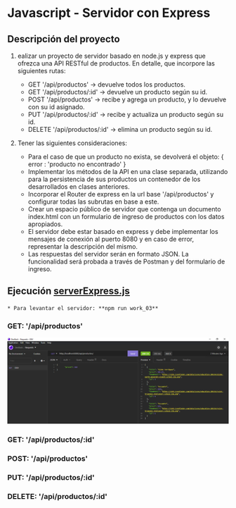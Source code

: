 # Javascript - Servidor con Express

## Descripción del proyecto

1) ealizar un proyecto de servidor basado en node.js y express que ofrezca una API RESTful de productos. En detalle, que incorpore las siguientes rutas:
    - GET '/api/productos' -> devuelve todos los productos.
    - GET '/api/productos/:id' -> devuelve un producto según su id.
    - POST '/api/productos' -> recibe y agrega un producto, y lo devuelve con su id asignado.
    - PUT '/api/productos/:id' -> recibe y actualiza un producto según su id.
    - DELETE '/api/productos/:id' -> elimina un producto según su id.

2) Tener las siguientes consideraciones:
    - Para el caso de que un producto no exista, se devolverá el objeto:
    { error : 'producto no encontrado' }
    - Implementar los métodos de la API en una clase separada, utilizando para la persistencia de sus productos un contenedor de los desarrollados en clases anteriores.
    - Incorporar el Router de express en la url base '/api/productos' y configurar todas las subrutas en base a este.
    - Crear un espacio público de servidor que contenga un documento index.html con un formulario de ingreso de productos con los datos apropiados.
    - El servidor debe estar basado en express y debe implementar los mensajes de conexión al puerto 8080 y en caso de error, representar la descripción del mismo.
    - Las respuestas del servidor serán en formato JSON. La funcionalidad será probada a través de Postman y del formulario de ingreso.


## Ejecución [serverExpress.js](https://github.com/bluepill5/JavaScript-Dev/blob/master/work_03/serverExpress.js)

    * Para levantar el servidor: **npm run work_03**

### GET: '/api/productos'
![get_productos](/work_03/images/get_productos.png)

### GET: '/api/productos/:id'


### POST: '/api/productos'


### PUT: '/api/productos/:id'


### DELETE: '/api/productos/:id' 





